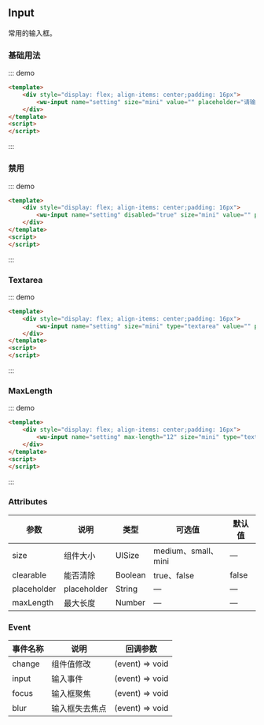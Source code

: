 ## Input

常用的输入框。

### 基础用法

::: demo
```html
<template>
    <div style="display: flex; align-items: center;padding: 16px">
        <wu-input name="setting" size="mini" value="" placeholder="请输入内容"></wu-input>
    </div>
</template>
<script>
</script>
```
:::

### 禁用

::: demo
```html
<template>
    <div style="display: flex; align-items: center;padding: 16px">
        <wu-input name="setting" disabled="true" size="mini" value="" placeholder="请输入内容"></wu-input>
    </div>
</template>
<script>
</script>
```
:::

### Textarea

::: demo
```html
<template>
    <div style="display: flex; align-items: center;padding: 16px">
        <wu-input name="setting" size="mini" type="textarea" value="" placeholder="请输入内容"></wu-input>
    </div>
</template>
<script>
</script>
```
:::

### MaxLength

::: demo
```html
<template>
    <div style="display: flex; align-items: center;padding: 16px">
        <wu-input name="setting" max-length="12" size="mini" type="textarea" value="" placeholder="请输入内容"></wu-input>
    </div>
</template>
<script>
</script>
```
:::

### Attributes

| 参数      | 说明    | 类型      | 可选值       | 默认值   |
|---------- |-------- |---------- |-------------  |-------- |
| size | 组件大小 | UISize | medium、small、mini | — |
| clearable | 能否清除 | Boolean | true、false | false |
| placeholder | placeholder | String | — | — |
| maxLength | 最大长度 | Number | — | — |

### Event

| 事件名称      | 说明    | 回调参数 |
|---------- |-------- |---------- |
| change |        组件值修改      |    (event) => void   |
| input |        输入事件      |    (event) => void   |
| focus |        输入框聚焦      |    (event) => void   |
| blur |        输入框失去焦点      |    (event) => void   |
